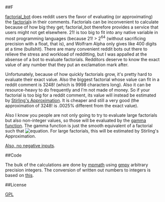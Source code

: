 ##F

[factorial_bot](https://reddit.com/user/factorial_bot) does reddit users the favor of evaluating (or approximating) the [factorial](https://en.wikipedia.org/wiki/Factorial)s in their comments. Factorials can be inconvenient to calculate because of how big they get; factorial_bot therefore provides a service that users might not get elsewhere. 21! is too big to fit into any native variable in most programming languages (because 21! > 2<sup>64</sup> (without sacrificing precision with a float, that is), and Wolfram Alpha only gives like 400 digits at a time (bullshit). There are many convenient reddit bots out there to relieve the stress and workload of redditting, but I was appalled at the absense of a bot to evaluate factorials. Redditors deserve to know the exact value of any number that they put an exclamation mark after.

Unfortunately, because of how quickly factorials grow, it's pretty hard to evaluate their exact value. Also the biggest factorial whose value can fit in a reddit comment is 3248! (which is 9998 characters long). Also it can be resource-heavy to do frequently and I'm not made of money. So if your factorial is too big for a reddit comment, its value will instead be estimated by [Stirling's Approximation](https://en.wikipedia.org/wiki/Stirling%27s_approximation). It is cheaper and still a very good (the approximation of 3248! is .0025% different from the exact value). 

Also I know you people are not only going to try to evaluate large factorials but also non-integer values, so those will be evaluated by the [gamma function](https://en.wikipedia.org/wiki/Gamma_function). The gamma function is just the smooth equivalent of a factorial such that ![equation](http://bit.ly/1ogazzv "Gamma(n)=(n-1)!"). For large factorials, this will be estimated by Stirling's Approximation.

[Also, no negative inputs](https://en.wikipedia.org/wiki/Factorial#Non-extendability_to_negative_integers).

##Code

The bulk of the calculations are done by [mpmath](http://mpmath.org/ "BSD license") using [gmpy](https://github.com/aleaxit/gmpy "LGPL license") arbitrary precision integers. The conversion of written out numbers to integers is based on [this](https://github.com/ghewgill/text2num "MIT license"). 

##License

[GPL](/LICENSE)